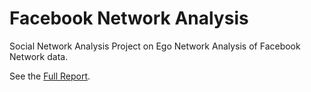 Facebook Network Analysis
===============

Social Network Analysis Project on Ego Network Analysis of Facebook Network data.

See the [Full Report](http://kenlau177.github.io/Facebook_Network_Analysis).

